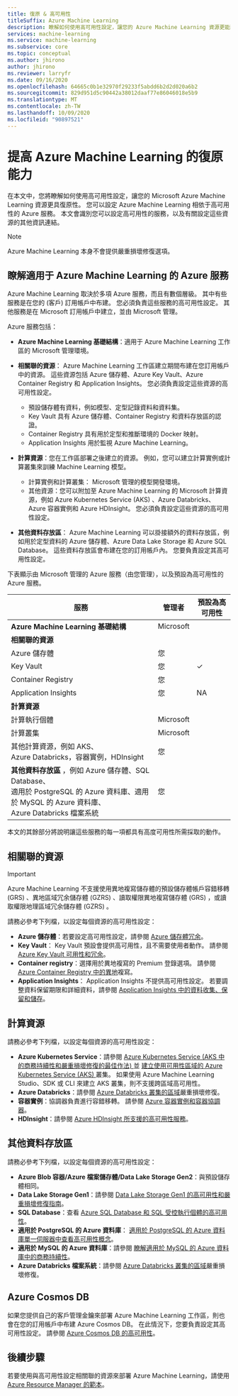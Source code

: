 ```yaml
---
title: 復原 & 高可用性
titleSuffix: Azure Machine Learning
description: 瞭解如何使用高可用性設定，讓您的 Azure Machine Learning 資源更能獲得中斷的復原能力。
services: machine-learning
ms.service: machine-learning
ms.subservice: core
ms.topic: conceptual
ms.author: jhirono
author: jhirono
ms.reviewer: larryfr
ms.date: 09/16/2020
ms.openlocfilehash: 64665c0b1e32970f29233f5abdd6b2d2d020a6b2
ms.sourcegitcommit: 829d951d5c90442a38012daaf77e86046018e5b9
ms.translationtype: MT
ms.contentlocale: zh-TW
ms.lasthandoff: 10/09/2020
ms.locfileid: "90897521"
---
```

# <a name="increase-azure-machine-learning-resiliency"></a>提高 Azure Machine Learning 的復原能力



在本文中，您將瞭解如何使用高可用性設定，讓您的 Microsoft Azure Machine Learning 資源更具復原性。 您可以設定 Azure Machine Learning 相依于高可用性的 Azure 服務。 本文會識別您可以設定高可用性的服務，以及有關設定這些資源的其他資訊連結。

> [!NOTE]
> Azure Machine Learning 本身不會提供嚴重損壞修復選項。

## <a name="understand-azure-services-for-azure-machine-learning"></a>瞭解適用于 Azure Machine Learning 的 Azure 服務

Azure Machine Learning 取決於多項 Azure 服務，而且有數個層級。 其中有些服務是在您的 (客戶) 訂用帳戶中布建。 您必須負責這些服務的高可用性設定。 其他服務是在 Microsoft 訂用帳戶中建立，並由 Microsoft 管理。 

Azure 服務包括：

* **Azure Machine Learning 基礎結構**：適用于 Azure Machine Learning 工作區的 Microsoft 管理環境。

* **相關聯的資源**： Azure Machine Learning 工作區建立期間布建在您訂用帳戶中的資源。 這些資源包括 Azure 儲存體、Azure Key Vault、Azure Container Registry 和 Application Insights。 您必須負責設定這些資源的高可用性設定。
  * 預設儲存體有資料，例如模型、定型記錄資料和資料集。
  * Key Vault 具有 Azure 儲存體、Container Registry 和資料存放區的認證。
  * Container Registry 具有用於定型和推斷環境的 Docker 映射。
  * Application Insights 用於監視 Azure Machine Learning。

* **計算資源**：您在工作區部署之後建立的資源。 例如，您可以建立計算實例或計算叢集來訓練 Machine Learning 模型。
  * 計算實例和計算叢集： Microsoft 管理的模型開發環境。
  * 其他資源：您可以附加至 Azure Machine Learning 的 Microsoft 計算資源，例如 Azure Kubernetes Service (AKS) 、Azure Databricks、Azure 容器實例和 Azure HDInsight。 您必須負責設定這些資源的高可用性設定。

* **其他資料存放區**： Azure Machine Learning 可以掛接額外的資料存放區，例如用於定型資料的 Azure 儲存體、Azure Data Lake Storage 和 Azure SQL Database。  這些資料存放區會布建在您的訂用帳戶內。 您要負責設定其高可用性設定。

下表顯示由 Microsoft 管理的 Azure 服務（由您管理），以及預設為高可用性的 Azure 服務。

| 服務 | 管理者 | 預設為高可用性 |
| ----- | ----- | ----- |
| **Azure Machine Learning 基礎結構** | Microsoft | |
| **相關聯的資源** |
| Azure 儲存體 | 您 | |
| Key Vault | 您 | ✓ |
| Container Registry | 您 | |
| Application Insights | 您 | NA |
| **計算資源** |
| 計算執行個體 | Microsoft |  |
| 計算叢集 | Microsoft |  |
| 其他計算資源，例如 AKS、 <br>Azure Databricks，容器實例，HDInsight | 您 |  |
| **其他資料存放區** ，例如 Azure 儲存體、SQL Database、<br> 適用於 PostgreSQL 的 Azure 資料庫、適用於 MySQL 的 Azure 資料庫、 <br>Azure Databricks 檔案系統 | 您 | |

本文的其餘部分將說明讓這些服務的每一項都具有高度可用性所需採取的動作。

## <a name="associated-resources"></a>相關聯的資源

> [!IMPORTANT]
> Azure Machine Learning 不支援使用異地複寫儲存體的預設儲存體帳戶容錯移轉 (GRS) 、異地區域冗余儲存體 (GZRS) 、讀取權限異地複寫儲存體 (GRS) ，或讀取權限地理區域冗余儲存體 (GZRS) 。

請務必參考下列檔，以設定每個資源的高可用性設定：

* **Azure 儲存體**：若要設定高可用性設定，請參閱 [Azure 儲存體冗余](https://docs.microsoft.com/azure/storage/common/storage-redundancy)。
* **Key Vault**： Key Vault 預設會提供高可用性，且不需要使用者動作。  請參閱 [Azure Key Vault 可用性和冗余](https://docs.microsoft.com/azure/key-vault/general/disaster-recovery-guidance)。
* **Container registry**：選擇用於異地複寫的 Premium 登錄選項。 請參閱 [Azure Container Registry 中的異地](https://docs.microsoft.com/azure/container-registry/container-registry-geo-replication)複寫。
* **Application Insights**： Application Insights 不提供高可用性設定。 若要調整資料保留期限和詳細資料，請參閱 [Application Insights 中的資料收集、保留和儲存](https://docs.microsoft.com/azure/azure-monitor/app/data-retention-privacy#how-long-is-the-data-kept)。

## <a name="compute-resources"></a>計算資源

請務必參考下列檔，以設定每個資源的高可用性設定：

* **Azure Kubernetes Service**：請參閱 [Azure Kubernetes Service (AKS 中的商務持續性和嚴重損壞修復的最佳作法) ](https://docs.microsoft.com/azure/aks/operator-best-practices-multi-region) 並 [建立使用可用性區域的 Azure Kubernetes Service (AKS) ](https://docs.microsoft.com/azure/aks/availability-zones)叢集。 如果使用 Azure Machine Learning Studio、SDK 或 CLI 來建立 AKS 叢集，則不支援跨區域高可用性。
* **Azure Databricks**：請參閱 [Azure Databricks 叢集的區域](https://docs.microsoft.com/azure/azure-databricks/howto-regional-disaster-recovery)嚴重損壞修復。
* **容器實例**：協調器負責進行容錯移轉。 請參閱 [Azure 容器實例和容器協調器](https://docs.microsoft.com/azure/container-instances/container-instances-orchestrator-relationship)。
* **HDInsight**：請參閱 [Azure HDInsight 所支援的高可用性服務](https://docs.microsoft.com/azure/hdinsight/hdinsight-high-availability-components)。

## <a name="additional-data-stores"></a>其他資料存放區

請務必參考下列檔，以設定每個資源的高可用性設定：

* **Azure Blob 容器/Azure 檔案儲存體/Data Lake Storage Gen2**：與預設儲存體相同。
* **Data Lake Storage Gen1**：請參閱 [Data Lake Storage Gen1 的高可用性和嚴重損壞修復指南](https://docs.microsoft.com/azure/data-lake-store/data-lake-store-disaster-recovery-guidance)。
* **SQL Database**：查看 [Azure SQL Database 和 SQL 受控執行個體的高可用性](https://docs.microsoft.com/azure/sql-database/sql-database-high-availability)。
* **適用於 PostgreSQL 的 Azure 資料庫**： [適用於 PostgreSQL 的 Azure 資料庫單一伺服器中查看高可用性概念](https://docs.microsoft.com/azure/postgresql/concepts-high-availability)。
* **適用於 MySQL 的 Azure 資料庫**：請參閱 [瞭解適用於 MySQL 的 Azure 資料庫中的商務持續性](https://docs.microsoft.com/azure/mysql/concepts-business-continuity)。
* **Azure Databricks 檔案系統**：請參閱 [Azure Databricks 叢集的區域](https://docs.microsoft.com/azure/azure-databricks/howto-regional-disaster-recovery)嚴重損壞修復。

## <a name="azure-cosmos-db"></a>Azure Cosmos DB

如果您提供自己的客戶管理金鑰來部署 Azure Machine Learning 工作區，則也會在您的訂用帳戶中布建 Azure Cosmos DB。 在此情況下，您要負責設定其高可用性設定。 請參閱 [Azure Cosmos DB 的高可用性](https://docs.microsoft.com/azure/cosmos-db/high-availability)。

## <a name="next-steps"></a>後續步驟

若要使用與高可用性設定相關聯的資源來部署 Azure Machine Learning，請使用 [Azure Resource Manager 的範本](https://github.com/Azure/azure-quickstart-templates/tree/master/201-machine-learning-advanced)。
